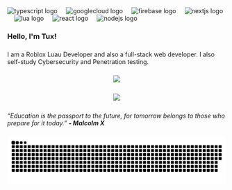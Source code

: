 <div align="left">
  <img src="https://cdn.jsdelivr.net/gh/devicons/devicon/icons/typescript/typescript-original.svg" height="40" alt="typescript logo"  />
  <img width="12" />
  <img src="https://cdn.jsdelivr.net/gh/devicons/devicon/icons/googlecloud/googlecloud-original.svg" height="40" alt="googlecloud logo"  />
  <img width="12" />
  <img src="https://cdn.jsdelivr.net/gh/devicons/devicon/icons/firebase/firebase-plain.svg" height="40" alt="firebase logo"  />
  <img width="12" />
  <img src="https://cdn.jsdelivr.net/gh/devicons/devicon/icons/nextjs/nextjs-original.svg" height="40" alt="nextjs logo"  />
  <img width="12" />
  <img src="https://cdn.jsdelivr.net/gh/devicons/devicon/icons/lua/lua-original.svg" height="40" alt="lua logo"  />
  <img width="12" />
  <img src="https://cdn.jsdelivr.net/gh/devicons/devicon/icons/react/react-original.svg" height="40" alt="react logo"  />
  <img width="12" />
  <img src="https://cdn.jsdelivr.net/gh/devicons/devicon/icons/nodejs/nodejs-original.svg" height="40" alt="nodejs logo"  />
</div>

###

<h3 align="left">Hello, I'm Tux!</h3>

###

<p align="left">I am a Roblox Luau Developer and also a full-stack web developer. I also self-study Cybersecurity and Penetration testing.</p>

###

<div align="center">
  <img src="https://profile-counter.glitch.me/Tuxuis/count.svg?"  />
</div>

###

<div align="center">
  <img height="200" src="https://i.imgflip.com/8d317n.png"  />
</div>

###

*“Education is the passport to the future, for tomorrow belongs to those who prepare for it today.” **- Malcolm X***

###

<img src="https://raw.githubusercontent.com/Tuxuis/Tuxuis/output/snake.svg" alt="Snake animation" />

###
